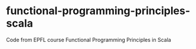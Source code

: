 # functional-programming-principles-scala
Code from EPFL course Functional Programming Principles in Scala
